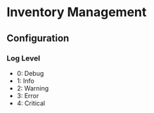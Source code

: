 # Inventory Management

## Configuration
### Log Level
+ 0: Debug
+ 1: Info
+ 2: Warning
+ 3: Error
+ 4: Critical
